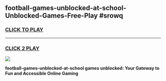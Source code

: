 
## football-games-unblocked-at-school-Unblocked-Games-Free-Play #srowq
<h3>
<a href="https://us.freeplayer.one?title=football-games-unblocked-at-school&ref=9M">CLICK TO PLAY</a></h3>
<hr>

<h3>
<a href="https://us.freeplayer.one?title=football-games-unblocked-at-school&ref=9M">CLICK 2 PLAY</a>
  
</h3>

<a href="https://us.freeplayer.one?title=football-games-unblocked-at-school&ref=9M"><img src="https://clearcache.store/games.png"></a>


**football-games-unblocked-at-school games unblocked: Your Gateway to Fun and Accessible Online Gaming**
